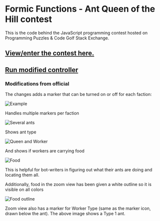 # Formic Functions - Ant Queen of the Hill contest

This is the code behind the JavaScript programming contest hosted on Programming Puzzles & Code Golf Stack Exchange.

## [View/enter the contest here.](https://codegolf.stackexchange.com/questions/135102/formic-functions-ant-queen-of-the-hill-contest)

## [Run modified controller](https://draco18s.github.io/formic-functions/)

### Modifications from official

The changes adds a marker that can be turned on or off for each faction:

![Example](https://s4.postimg.org/8vll1ir71/marker.png)

Handles multiple markers per faction

![Several ants](https://s18.postimg.org/pki82ktd5/marker_multi.png)

Shows ant type

![Queen and Worker](https://s14.postimg.org/cyzp75ygh/marker_notation.png)

And shows if workers are carrying food

![Food](https://s22.postimg.org/mqvirzi5d/marker_food.png)

This is helpful for bot-writers in figuring out what their ants are doing and locating them all.

Additionally, food in the zoom view has been given a white outline so it is visible on all colors

![Food outline](https://s1.postimg.org/jtsbryndb/black-food.png)

Zoom view also has a marker for Worker Type (same as the marker icon, drawn below the ant). The above image shows a Type 1 ant.
